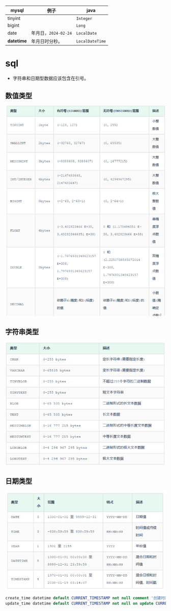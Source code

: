 

|mysql|例子|java
|-|-|-|
|tinyint||`Integer`|
|bigint||`Long`|
|date|年月日，`2024-02-24`|`LocalDate`|
|**datetime**|年月日时分秒。|`LocalDateTime`|

# sql

- 字符串和日期型数据应该包含在引号。

## 数值类型

![alt text](../../images/image-387.png)

## 字符串类型

![alt text](../../images/image-388.png)

## 日期类型

![alt text](../../images/image-389.png)

```sql
create_time datetime default CURRENT_TIMESTAMP not null comment '创建时间',
update_time datetime default CURRENT_TIMESTAMP not null on update CURRENT_TIMESTAMP comment '更新时间'
```